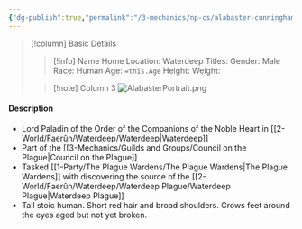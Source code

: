 ```yaml
---
{"dg-publish":true,"permalink":"/3-mechanics/np-cs/alabaster-cunningham/","tags":["NPC"],"created":"2025-02-22T20:28:16.832-05:00","updated":"2025-03-13T17:50:17.760-04:00"}
---
```




> [!column] Basic Details
>> [!info] Name
>> Home Location:  Waterdeep 
>> Titles:
>> Gender:  Male
>> Race:  Human 
>> Age: `=this.Age`
>> Height:
>> Weight:
>
>> [!note] Column 3
>> ![AlabasterPortrait.png](/img/user/z_Assets/AlabasterPortrait.png)





#### Description
- Lord Paladin of the Order of the Companions of the Noble Heart in [[2-World/Faerûn/Waterdeep/Waterdeep\|Waterdeep]]
- Part of the [[3-Mechanics/Guilds and Groups/Council on the Plague\|Council on the Plague]]
- Tasked [[1-Party/The Plague Wardens/The Plague Wardens\|The Plague Wardens]] with discovering the source of the [[2-World/Faerûn/Waterdeep/Waterdeep Plague/Waterdeep Plague\|Waterdeep Plague]]
- Tall stoic human. Short red hair and broad shoulders. Crows feet around the eyes aged but not yet broken.


